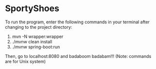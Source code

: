 # SportyShoes

To run the program, enter the following commands in your terminal after changing to the project directory:

1. mvn -N wrapper:wrapper
2. ./mvnw clean install
3. ./mvnw spring-boot:run

Then, go to localhost:8080 and  badaboom badabam!!!
(Note: commands are for Unix system)
